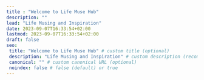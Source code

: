 ```yaml
---
title : "Welcome to Life Muse Hub"
description: ""
lead: "Life Musing and Inspiration"
date: 2023-09-07T16:33:54+02:00
lastmod: 2023-09-07T16:33:54+02:00
draft: false
seo:
 title: "Welcome to Life Muse Hub" # custom title (optional)
 description: "Life Musing and Inspiration" # custom description (recommended)
 canonical: "" # custom canonical URL (optional)
 noindex: false # false (default) or true
---
```

